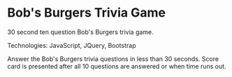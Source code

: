 # Bob's Burgers Trivia Game

30 second ten question Bob's Burgers trivia game.

Technologies: JavaScript, JQuery, Bootstrap

Answer the Bob's Burgers trivia questions in less than 30 seconds. Score card is presented after all 10 questions are answered or when time runs out.

